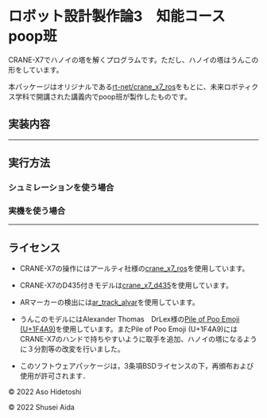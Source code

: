 # ロボット設計製作論3　知能コース poop班

CRANE-X7でハノイの塔を解くプログラムです。ただし、ハノイの塔はうんこの形をしています。

本パッケージはオリジナルである[rt-net/crane_x7_ros](https://github.com/rt-net/crane_x7_ros)をもとに、未来ロボティクス学科で開講された講義内でpoop班が製作したものです。

## 実装内容

---

## 実行方法

### シュミレーションを使う場合

### 実機を使う場合


---

## ライセンス

- CRANE-X7の操作にはアールティ社様の[crane_x7_ros](https://github.com/rt-net/crane_x7_ros)を使用しています。
- CRANE-X7のD435付きモデルは[crane_x7_d435](https://github.com/Kuwamai/crane_x7_d435)を使用しています。
- ARマーカーの検出には[ar_track_alvar](https://github.com/ros-perception/ar_track_alvar)を使用しています。


- うんこのモデルにはAlexander Thomas　DrLex様の[Pile of Poo Emoji (U+1F4A9)](https://www.thingiverse.com/thing:1682665)を使用しています。またPile of Poo Emoji (U+1F4A9)にはCRANE-X7のハンドで持ちやすいように取手を追加、ハノイの塔になるように３分割等の改変を行いました。


- このソフトウェアパッケージは，3条項BSDライセンスの下，再頒布および使用が許可されます．

© 2022 Aso Hidetoshi

© 2022 Shusei Aida
